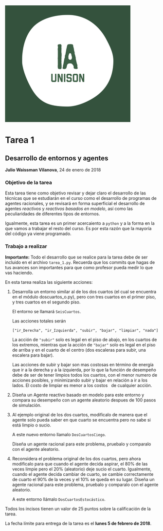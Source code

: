 ![](ia.png)
# Tarea 1
## Desarrollo de entornos y agentes
**Julio Waissman Vilanova**, 24 de enero de 2018

### Objetivo de la tarea

Esta tarea tiene como objetivo revisar y dejar claro el desarrollo de las técnicas que se 
estudiarán en el curso como el desarrollo de programas de agentes racionales, y se revisará
en forma superficial el desarrollo de agentes *reactivos* y *reactivos basados en modelo*, así
como las peculiaridades de diferentes tipos de entornos. 

Igualmente, esta tarea es un primer acercaiento a `python` y a la forma en la que vamos a
trabajar el resto del curso. Es por esta razón que la mayoría del código ya viene programado.


### Trabajo a realizar

**Importante:** Todo el desarrollo que se realice para la tarea debe de ser
incluido en el archivo `tarea_1.py`. Recuerda que los commits que hagas de tus
avances son importantes para que como profesor pueda medir lo que vas haciendo.

En esta tarea realiza las siguiente acciones:

1. Desarrolla un entorno similar al de los dos cuartos (el cual se
   encuentra en el módulo doscuartos_o.py), pero con tres cuartos en
   el primer piso, y tres cuartos en el segundo piso.
   
   El entorno se llamará `SeisCuartos`.

   Las acciones totales serán
   
   ```
   ["ir_Derecha", "ir_Izquierda", "subir", "bajar", "limpiar", "nada"]
   ``` 
    
   La acción de `"subir"` solo es legal en el piso de abajo, en los cuartos de los extremos, 
   mientras que la acción de `"bajar"` solo es legal en el piso de arriba y en el cuarto de el centro (dos
   escaleras para subir, una escalera para bajar).

   Las acciones de subir y bajar son mas costosas en término de
   energía que ir a la derecha y a la izquierda, por lo que la función
   de desempeño debe de ser de tener limpios todos los cuartos, con el
   menor numero de acciones posibles, y minimizando subir y bajar en
   relación a ir a los lados. El costo de limpiar es menor a los costos
   de cualquier acción.

2. Diseña un Agente reactivo basado en modelo para este entorno y
   compara su desempeño con un agente aleatorio despues de 100 pasos
   de simulación.

3. Al ejemplo original de los dos cuartos, modificalo de manera que el
   agente solo pueda saber en que cuarto se encuentra pero no sabe si
   está limpio o sucio.

   A este nuevo entorno llamalo `DosCuartosCiego`.

   Diseña un agente racional para este problema, pruebalo y comparalo
   con el agente aleatorio.

4. Reconsidera el problema original de los dos cuartos, pero ahora
   modificalo para que cuando el agente decida aspirar, el 80% de las
   veces limpie pero el 20% (aleatorio) deje sucio el cuarto. Igualmente, 
   cuando el agente decida cambiar de cuarto, se cambie correctamente de cuarto el 90% de la veces
   y el 10% se queda en su lugar. Diseña
   un agente racional para este problema, pruebalo y comparalo con el
   agente aleatorio.

   A este entorno llámalo `DosCuartosEstocástico`.

Todos los incisos tienen un valor de 25 puntos sobre la calificación de
la tarea.

La fecha límite para entrega de la tarea es el **lunes 5 de febrero de 2018**.

